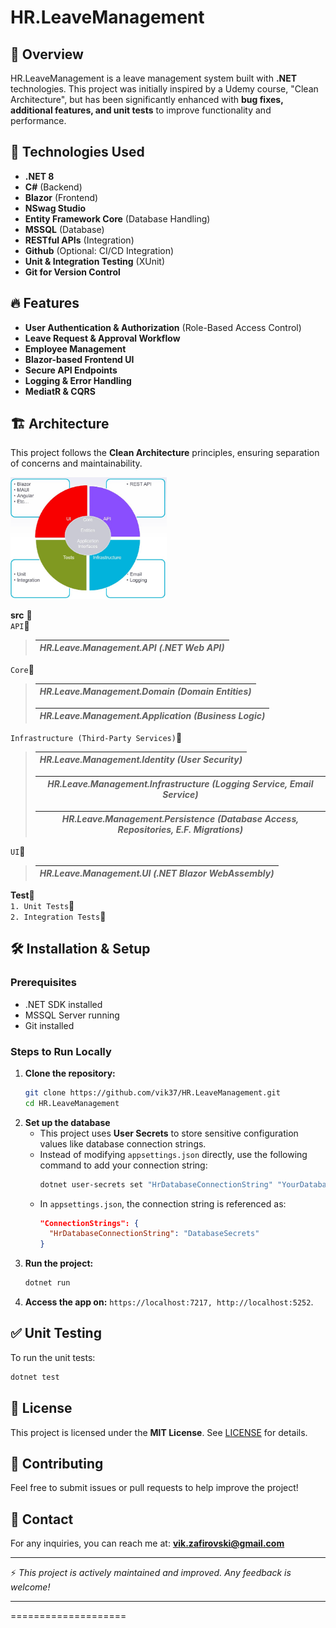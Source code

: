 # HR.LeaveManagement

## 📌 Overview
HR.LeaveManagement is a leave management system built with **.NET** technologies. This project was initially inspired by a Udemy course, "Clean Architecture", but has been significantly enhanced with **bug fixes, additional features, and unit tests** to improve functionality and performance.

## 🚀 Technologies Used
- **.NET 8**
- **C#** (Backend)
- **Blazor** (Frontend)
- **NSwag Studio**
- **Entity Framework Core** (Database Handling)
- **MSSQL** (Database)
- **RESTful APIs** (Integration)
- **Github** (Optional: CI/CD Integration)
- **Unit & Integration Testing** (XUnit)
- **Git for Version Control**

## 🔥 Features
- **User Authentication & Authorization** (Role-Based Access Control)
- **Leave Request & Approval Workflow**
- **Employee Management**
- **Blazor-based Frontend UI**
- **Secure API Endpoints**
- **Logging & Error Handling**
- **MediatR & CQRS**

##  🏗 Architecture

This project follows the **Clean Architecture** principles, ensuring separation of concerns and maintainability.

<img alt="clean_diagram.jpg" style="width:250px" src="https://github.com/vik37/HR.LeaveManagement/blob/feature/clean_diagram.jpg?raw=true" data-hpc="true" class="Box-sc-g0xbh4-0 fzFXnm">

**src** :open_file_folder:         
 ```` API ````:open_file_folder:          
>    | *HR.Leave.Management.API (.NET Web API)* |
>    |------------------------------------------|
         
```` Core ````:open_file_folder:               
>    | *HR.Leave.Management.Domain (Domain Entities)* |
>    |------------------------------------------------|
>         
>    | *HR.Leave.Management.Application (Business Logic)* |
>    |----------------------------------------------------|
              
```` Infrastructure (Third-Party Services) ````:open_file_folder:                                  
>    | *HR.Leave.Management.Identity (User Security)* |
>    |------------------------------------------------|
>                 
>    | *HR.Leave.Management.Infrastructure (Logging Service, Email Service)* |
>    |-----------------------------------------------------------------------|
>             
>    | *HR.Leave.Management.Persistence (Database Access, Repositories, E.F. Migrations)* |
>    |------------------------------------------------------------------------------------|
          
```` UI ````:open_file_folder:                                  
>    | *HR.Leave.Management.UI (.NET Blazor WebAssembly)* |
>    |----------------------------------------------------|
                 
**Test**:open_file_folder:               
```` 1. Unit Tests ````:file_folder:                
```` 2. Integration Tests ````:file_folder:

## 🛠 Installation & Setup
### Prerequisites
- .NET SDK installed
- MSSQL Server running
- Git installed

### Steps to Run Locally
1. **Clone the repository:**
   ```sh
   git clone https://github.com/vik37/HR.LeaveManagement.git
   cd HR.LeaveManagement
   ```
2. **Set up the database**
   - This project uses **User Secrets** to store sensitive configuration values like database connection strings.
   - Instead of modifying `appsettings.json` directly, use the following command to add your connection string:
     ```sh
     dotnet user-secrets set "HrDatabaseConnectionString" "YourDatabaseConnectionString"
     ```
   - In `appsettings.json`, the connection string is referenced as:
     ```json
     "ConnectionStrings": {
       "HrDatabaseConnectionString": "DatabaseSecrets"
     }
     ```
4. **Run the project:**
   ```sh
   dotnet run
   ```
5. **Access the app on:** `https://localhost:7217, http://localhost:5252`.

## ✅ Unit Testing
To run the unit tests:
```sh
dotnet test
```

## 📜 License
This project is licensed under the **MIT License**. See [LICENSE](LICENSE) for details.

## 🤝 Contributing
Feel free to submit issues or pull requests to help improve the project!

## 📩 Contact
For any inquiries, you can reach me at: **vik.zafirovski@gmail.com**

---
⚡ *This project is actively maintained and improved. Any feedback is welcome!*


--------------------------------
====================
